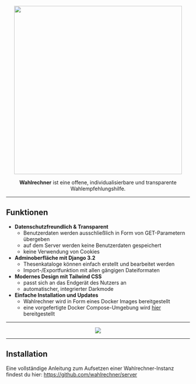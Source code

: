 <p align="center">
  <img width="460" src="https://raw.githubusercontent.com/wahlrechner/wahlrechner/development/.github/logo-readme.png">
</p>

<p align="center"><b>Wahlrechner</b> ist eine offene, individualisierbare und transparente Wahlempfehlungshilfe.</p>

----

## Funktionen

- **Datenschutzfreundlich & Transparent**
   - Benutzerdaten werden ausschließlich in Form von GET-Parametern übergeben
   - auf dem Server werden keine Benutzerdaten gespeichert
   - keine Verwendung von Cookies
- **Adminoberfläche mit Django 3.2**
  - Thesenkataloge können einfach erstellt und bearbeitet werden
  - Import-/Exportfunktion mit allen gängigen Dateiformaten
- **Modernes Design mit Tailwind CSS**
  - passt sich an das Endgerät des Nutzers an
  - automatischer, integrierter Darkmode
- **Einfache Installation und Updates**
  - Wahlrechner wird in Form eines Docker Images bereitgestellt
  - eine vorgefertigte Docker Compose-Umgebung wird [hier](https://github.com/wahlrechner/server) bereitgestellt

----

<p align="center">
  <img width="full" src="https://raw.githubusercontent.com/wahlrechner/wahlrechner/development/.github/screenshot-readme.png">
</p>

----


## Installation

Eine vollständige Anleitung zum Aufsetzen einer Wahlrechner-Instanz findest du hier:
https://github.com/wahlrechner/server

